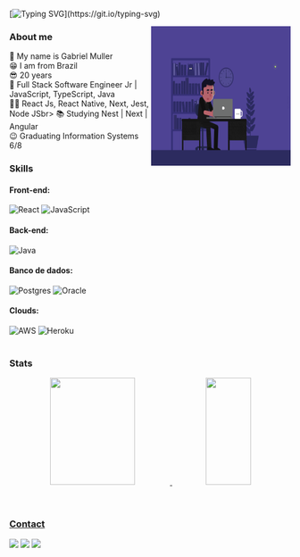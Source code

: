 [![Typing SVG](https://readme-typing-svg.herokuapp.com?color=9966cc&lines=Welcome+to+my+profile!)](https://git.io/typing-svg)
<p align="center">  
<img alt="Night Coding" src="https://raw.githubusercontent.com/gabrielmuller1/gabrielmuller1/master/assets/freelancelife.gif"  gap="16px" height="250px" width="250px" align="right"/>
 
### About me
   🙋‍ My name is Gabriel Muller <br>
   😁 I am from Brazil <br> 
   😎 20 years <br>
   🙌 Full Stack Software Engineer Jr | JavaScript, TypeScript, Java<br>
   👨‍💻 React Js, React Native, Next, Jest, Node JSbr>
   📚 Studying Nest | Next | Angular <br>
   😉 Graduating Information Systems 6/8 
 <br> 
 
<h3>Skills</h3>

#### Front-end:
<img alt="React" src="https://img.shields.io/badge/react-%2320232a.svg?&style=for-the-badge&logo=react&logoColor=%2361DAFB"/> <img alt="JavaScript" src="https://img.shields.io/badge/javascript-%23323330.svg?&style=for-the-badge&logo=javascript&logoColor=%23F7DF1E"/>

#### Back-end:
<img alt="Java" src="https://img.shields.io/badge/java-%23ED8B00.svg?&style=for-the-badge&logo=java&logoColor=white"/> 

#### Banco de dados:
<img alt="Postgres" src ="https://img.shields.io/badge/postgres-%23316192.svg?&style=for-the-badge&logo=postgresql&logoColor=white"/> <img alt="Oracle" src ="https://img.shields.io/badge/oracle-%23F00000.svg?&style=for-the-badge&logo=oracle&logoColor=white" />

#### Clouds:
<img alt="AWS" src="https://img.shields.io/badge/AWS-%23FF9900.svg?&style=for-the-badge&logo=amazon-aws&logoColor=white"/> <img alt="Heroku" src="https://img.shields.io/badge/heroku-%23430098.svg?&style=for-the-badge&logo=heroku&logoColor=white"/> 
<br><br/>
<h3>Stats</h3>
<div align="center">
  <a href="https://github.com/gabrielmuller1">
  <img width="55%" height="192em" src="https://github-readme-stats.vercel.app/api?username=gabrielmuller1&theme=midnight-purple"/>
  <img width="40%" height="192em" src="https://github-readme-stats.vercel.app/api/top-langs/?username=gabrielmuller1&layout=compact&langs_count=7&theme=midnight-purple"/>
</div><br><br>  
  
  <h3>Contact</h3> 
<div> 
  <a href="https://instagram.com/gabriel_mul" target="_blank"><img src="https://img.shields.io/badge/-Instagram-%23E4405F?style=for-the-badge&logo=instagram&logoColor=white" target="_blank"></a>
  <a href = "mailto:gabrielmuller708@gmail.com"><img src="https://img.shields.io/badge/-Gmail-%23333?style=for-the-badge&logo=gmail&logoColor=white" target="_blank"></a>
  <a href="https://www.linkedin.com/in/gabriel-muller-80929b1b6/" target="_blank"><img src="https://img.shields.io/badge/-LinkedIn-%230077B5?style=for-the-badge&logo=linkedin&logoColor=white" target="_blank"></a> <br><br><br> 
</div>
